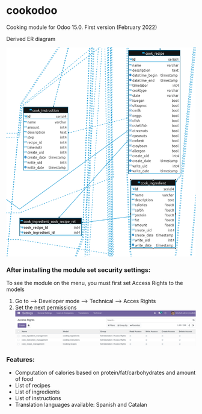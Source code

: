 # cookodoo

Cooking module for Odoo 15.0. First version (February 2022)

Derived ER diagram 

![A test image](static/description/Cook_ER_diagram.png)

### After installing the module set security settings:

To see the module on the menu, you must first set Access Rights to the models

1. Go to --> Developer mode --> Technical --> Acces Rights 
2. Set the next permissions ![set_permiss](static/description/set_AR.png)

### Features:

+ Computation of calories based on protein/fat/carbohydrates and amount of food
+ List of recipes
+ List of ingredients
+ List of instructions
+ Translation languages available: Spanish and Catalan

